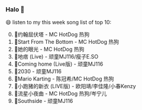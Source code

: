 

### Halo 👋

😄 listen to my this week song list of top 10:

0. 🌈约翰屈伏塔 - MC HotDog 热狗
1. 🌈Start From The Bottom - MC HotDog 热狗
2. 🌈她的眼光 - MC HotDog 热狗
3. 🌈地痞 (Live) - 顽童MJ116/瘦子E.SO
4. 🌈Coming home (Live版) - 顽童MJ116
5. 🌈2030 - 顽童MJ116
6. 🌈Mario Karting - 陈冠希/MC HotDog 热狗
7. 🌈小跑猪的新衣 (LIVE版) - 欧阳靖/李佳隆/小春Kenzy
8. 🌈流星小夜曲 - MC HotDog 热狗/岑宁儿
9. 🌈Southside - 顽童MJ116

